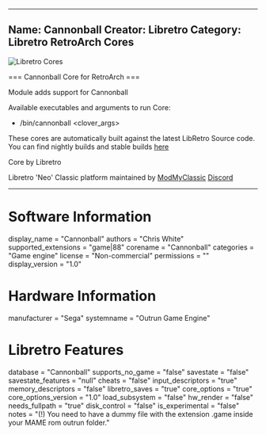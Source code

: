 -----------------------
Name: Cannonball
Creator: Libretro
Category: Libretro RetroArch Cores
-----------------------
![Libretro Cores](https://modmyclassic.com/wp-content/uploads/2020/06/LibRetroNeoCoresSmall.png)

=== Cannonball Core for RetroArch ===

Module adds support for Cannonball

Available executables and arguments to run Core:
- /bin/cannonball <rom> <clover_args>

These cores are automatically built against the latest LibRetro Source code. You can find nightly builds and stable builds [here](https://modmyclassic.com/hmodcores)

Core by Libretro

Libretro 'Neo' Classic platform maintained by [ModMyClassic](https://modmyclassic.com) [Discord](https://modmyclassic.com/discord)

-----------------------

# Software Information
display_name = "Cannonball"
authors = "Chris White"
supported_extensions = "game|88"
corename = "Cannonball"
categories = "Game engine"
license = "Non-commercial"
permissions = ""
display_version = "1.0"

# Hardware Information
manufacturer = "Sega"
systemname = "Outrun Game Engine"

# Libretro Features
database = "Cannonball"
supports_no_game = "false"
savestate = "false"
savestate_features = "null"
cheats = "false"
input_descriptors = "true"
memory_descriptors = "false"
libretro_saves = "true"
core_options = "true"
core_options_version = "1.0"
load_subsystem = "false"
hw_render = "false"
needs_fullpath = "true"
disk_control = "false"
is_experimental = "false"
notes = "(!) You need to have a dummy file with the extension .game inside your MAME rom outrun folder."
